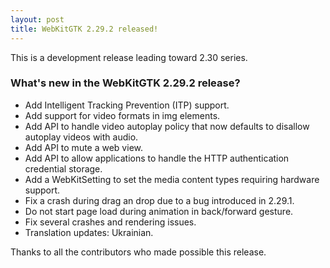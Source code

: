 ```yaml
---
layout: post
title: WebKitGTK 2.29.2 released!
---
```


This is a development release leading toward 2.30 series.

### What's new in the WebKitGTK 2.29.2 release?

 - Add Intelligent Tracking Prevention (ITP) support.
 - Add support for video formats in img elements.
 - Add API to handle video autoplay policy that now defaults to disallow autoplay videos with audio.
 - Add API to mute a web view.
 - Add API to allow applications to handle the HTTP authentication credential storage.
 - Add a WebKitSetting to set the media content types requiring hardware support.
 - Fix a crash during drag an drop due to a bug introduced in 2.29.1.
 - Do not start page load during animation in back/forward gesture.
 - Fix several crashes and rendering issues.
 - Translation updates: Ukrainian.

Thanks to all the contributors who made possible this release.
